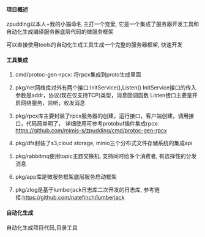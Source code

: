 #### 项目概述
zpudding以本人+我的小猫命名 主打一个宠爱, 
它是一个集成了服务器开发工具和自动化生成编译服务器底层代码的微服务框架

可以直接使用tools的自动化生成工具生成一个完整的服务器框架, 快速开发

#### 工具集成

1.  cmd/protoc-gen-rpcx: 将rpcx集成到proto生成里面

2.  pkg/net网络库对外有两个接口:InitService(),Listen()
    InitService接口的传入参数是addr，协议(现在仅支持TCP)类型，消息回调函数
    Listen接口主要是开启网络服务，监听，收发消息

3.  pkg/rpcx库主要封装了rpcx服务器的创建，运行接口，客户端创建，调用接口，代码简单明了，
    详细使用可参考protobuf插件集成rpcx: https://github.com/mimis-s/zpudding/cmd/protoc-gen-rpcx

4.  pkg/dfs封装了s3,cloud storage, minio三个分布式文件存储系统的集成api

5.  pkg/rabbitmq使用topic主题交换机, 支持同时给多个消费者, 有选择性的分发消息

6.  pkg/app库是微服务框架底层服务启动框架

7.  pkg/zlog是基于lumberjack日志库二次开发的日志库, 参考链接:https://github.com/natefinch/lumberjack

#### 自动化生成
自动化生成项目代码,目录工具
